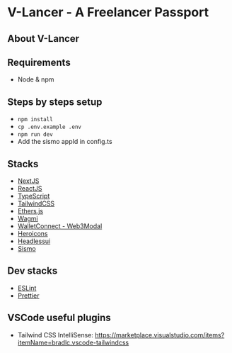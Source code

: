 # V-Lancer - A Freelancer Passport

## About V-Lancer

## Requirements

- Node & npm

## Steps by steps setup

- `npm install`
- `cp .env.example .env`
- `npm run dev`
- Add the sismo appId in config.ts

## Stacks

- [NextJS](https://nextjs.org)
- [ReactJS](https://reactjs.org)
- [TypeScript](https://www.typescriptlang.org)
- [TailwindCSS](https://tailwindcss.com)
- [Ethers.js](https://docs.ethers.io/v5)
- [Wagmi](https://wagmi.sh)
- [WalletConnect - Web3Modal](https://github.com/WalletConnect/web3modal/blob/V2/docs/react.md)
- [Heroicons](https://heroicons.com/)
- [Headlessui](https://headlessui.com/)
- [Sismo](https://docs.sismo.io/sismo-docs/build-with-sismo-connect/technical-documentation/packages/react)

## Dev stacks

- [ESLint](https://eslint.org)
- [Prettier](https://prettier.io)

## VSCode useful plugins

- Tailwind CSS IntelliSense: <https://marketplace.visualstudio.com/items?itemName=bradlc.vscode-tailwindcss>
